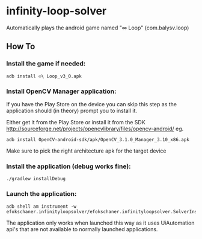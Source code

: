 # infinity-loop-solver
Automatically plays the android game named "∞ Loop" (com.balysv.loop)

## How To
### Install the game if needed:

    adb install ∞\ Loop_v3_0.apk

### Install OpenCV Manager application:
If you have the Play Store on the device you can skip this step
as the application should (in theory) prompt you to install it.

Either get it from the Play Store or install it from the SDK
http://sourceforge.net/projects/opencvlibrary/files/opencv-android/
eg.

    adb install OpenCV-android-sdk/apk/OpenCV_3.1.0_Manager_3.10_x86.apk

Make sure to pick the right architecture apk for the target device

### Install the application (debug works fine):

    ./gradlew installDebug

### Launch the application:

    adb shell am instrument -w efokschaner.infinityloopsolver/efokschaner.infinityloopsolver.SolverInstrumentation

The application only works when launched this way as it uses UiAutomation api's that are not
available to normally launched applications.
